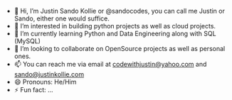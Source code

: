 - 👋 Hi, I’m Justin Sando Kollie or @sandocodes, you can call me Justin or Sando, either one would suffice.
- 👀 I’m interested in building python projects as well as cloud projects.
- 🌱 I’m currently learning Python and Data Engineering along with SQL (MySQL)
- 💞️ I’m looking to collaborate on OpenSource projects as well as personal ones.
- 📫 You can reach me via email at codewithjustin@yahoo.com and sando@justinkollie.com
- 😄 Pronouns: He/Him
- ⚡ Fun fact: ...

<!---
sandocodes/sandocodes is a ✨ special ✨ repository because its `README.md` (this file) appears on your GitHub profile.
You can click the Preview link to take a look at your changes.
--->
